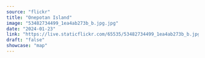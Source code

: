 ```yaml
---
source: "flickr"
title: "Onepotan Island"
image: "53482734499_1ea4ab273b_b.jpg.jpg"
date: "2024-01-23"
link: "https://live.staticflickr.com/65535/53482734499_1ea4ab273b_b.jpg"
draft: "false"
showcase: "map"
---
```

